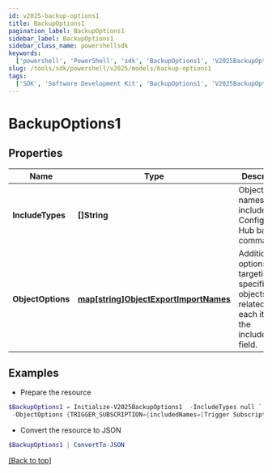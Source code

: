 ```yaml
---
id: v2025-backup-options1
title: BackupOptions1
pagination_label: BackupOptions1
sidebar_label: BackupOptions1
sidebar_class_name: powershellsdk
keywords:
  ['powershell', 'PowerShell', 'sdk', 'BackupOptions1', 'V2025BackupOptions1']
slug: /tools/sdk/powershell/v2025/models/backup-options1
tags:
  ['SDK', 'Software Development Kit', 'BackupOptions1', 'V2025BackupOptions1']
---
```


# BackupOptions1

## Properties

| Name | Type | Description | Notes |
| --- | --- | --- | --- |
| **IncludeTypes** | **[]String** | Object type names to be included in a Configuration Hub backup command. | [optional] |
| **ObjectOptions** | [**map[string]ObjectExportImportNames**](object-export-import-names) | Additional options targeting specific objects related to each item in the includeTypes field. | [optional] |

## Examples

- Prepare the resource

```powershell
$BackupOptions1 = Initialize-V2025BackupOptions1  -IncludeTypes null `
 -ObjectOptions {TRIGGER_SUBSCRIPTION={includedNames=[Trigger Subscription name]}}
```

- Convert the resource to JSON

```powershell
$BackupOptions1 | ConvertTo-JSON
```

[[Back to top]](#)
